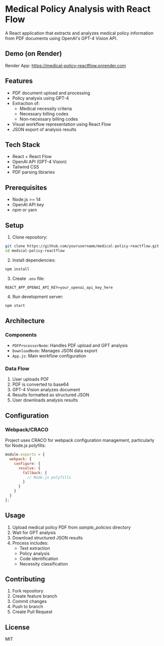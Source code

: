 # Medical Policy Analysis with React Flow

A React application that extracts and analyzes medical policy information from PDF documents using OpenAI's GPT-4 Vision API.

## Demo (on Render)
Render App: https://medical-policy-reactflow.onrender.com

## Features

- PDF document upload and processing
- Policy analysis using GPT-4
- Extraction of:
  - Medical necessity criteria
  - Necessary billing codes
  - Non-necessary billing codes
- Visual workflow representation using React Flow
- JSON export of analysis results

## Tech Stack

- React + React Flow
- OpenAI API (GPT-4 Vision)
- Tailwind CSS
- PDF parsing libraries

## Prerequisites

- Node.js >= 14
- OpenAI API key
- npm or yarn

## Setup

1. Clone repository:
```bash
git clone https://github.com/yourusername/medical-policy-reactflow.git
cd medical-policy-reactflow
```

2. Install dependencies:
```bash
npm install
```

3. Create `.env` file:
```
REACT_APP_OPENAI_API_KEY=your_openai_api_key_here
```

4. Run development server:
```bash
npm start
```

## Architecture

### Components

- `PDFProcessorNode`: Handles PDF upload and GPT analysis
- `DownloadNode`: Manages JSON data export
- `App.js`: Main workflow configuration

### Data Flow

1. User uploads PDF
2. PDF is converted to base64
3. GPT-4 Vision analyzes document
4. Results formatted as structured JSON
5. User downloads analysis results

## Configuration

### Webpack/CRACO

Project uses CRACO for webpack configuration management, particularly for Node.js polyfills:

```javascript
module.exports = {
  webpack: {
    configure: {
      resolve: {
        fallback: {
          // Node.js polyfills
        }
      }
    }
  }
};
```

## Usage

1. Upload medical policy PDF from _sample_policies_ directory
2. Wait for GPT analysis
3. Download structured JSON results
4. Process includes:
   - Text extraction
   - Policy analysis
   - Code identification
   - Necessity classification

## Contributing

1. Fork repository
2. Create feature branch
3. Commit changes
4. Push to branch
5. Create Pull Request

## License

MIT
